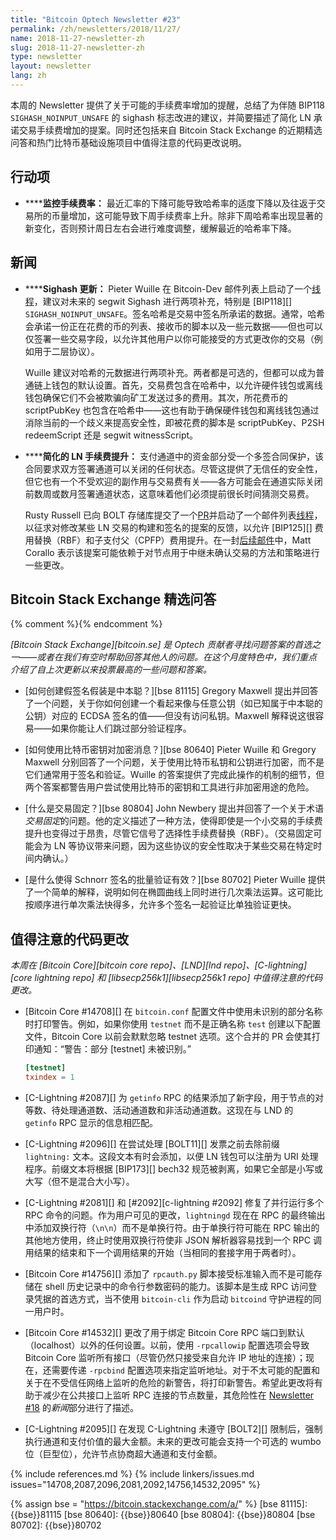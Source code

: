 ```yaml
---
title: "Bitcoin Optech Newsletter #23"
permalink: /zh/newsletters/2018/11/27/
name: 2018-11-27-newsletter-zh
slug: 2018-11-27-newsletter-zh
type: newsletter
layout: newsletter
lang: zh
---
```

本周的 Newsletter 提供了关于可能的手续费率增加的提醒，总结了为伴随 BIP118 `SIGHASH_NOINPUT_UNSAFE` 的 sighash 标志改进的建议，并简要描述了简化 LN 承诺交易手续费增加的提案。同时还包括来自 Bitcoin Stack Exchange 的近期精选问答和热门比特币基础设施项目中值得注意的代码更改说明。

## 行动项

- **<!--monitor-feerates-->****监控手续费率：** 最近汇率的下降可能导致哈希率的适度下降以及往返于交易所的币量增加，这可能导致下周手续费率上升。除非下周哈希率出现显著的新变化，否则预计周日左右会进行难度调整，缓解最近的哈希率下降。

## 新闻

- **<!--sighash-updates-->****Sighash 更新：** Pieter Wuille 在 Bitcoin-Dev 邮件列表上启动了一个[线程][wuille sighash]，建议对未来的 segwit Sighash 进行两项补充，特别是 [BIP118][] `SIGHASH_NOINPUT_UNSAFE`。签名哈希是交易中签名所承诺的数据。通常，哈希会承诺一份正在花费的币的列表、接收币的脚本以及一些元数据——但也可以仅签署一些交易字段，以允许其他用户以你可能接受的方式更改你的交易（例如用于二层协议）。

  Wuille 建议对哈希的元数据进行两项补充。两者都是可选的，但都可以成为普通链上钱包的默认设置。首先，交易费包含在哈希中，以允许硬件钱包或离线钱包确保它们不会被欺骗向矿工发送过多的费用。其次，所花费币的 scriptPubKey 也包含在哈希中——这也有助于确保硬件钱包和离线钱包通过消除当前的一个歧义来提高安全性，即被花费的脚本是 scriptPubKey、P2SH redeemScript 还是 segwit witnessScript。

- **<!--simplified-fee-bumping-for-ln-->****简化的 LN 手续费提升：** 支付通道中的资金部分受一个多签合同保护，该合同要求双方签署通道可以关闭的任何状态。尽管这提供了无信任的安全性，但它也有一个不受欢迎的副作用与交易费有关——各方可能会在通道实际关闭前数周或数月签署通道状态，这意味着他们必须提前很长时间猜测交易费。

  Rusty Russell 已向 BOLT 存储库提交了一个[PR][simple commit PR]并启动了一个邮件列表[线程][simple commit thread]，以征求对修改某些 LN 交易的构建和签名的提案的反馈，以允许 [BIP125][] 费用替换（RBF）和子支付父（CPFP）费用提升。在一封[后续邮件][corallo simple commit]中，Matt Corallo 表示该提案可能依赖于对节点用于中继未确认交易的方法和策略进行一些更改。

## Bitcoin Stack Exchange 精选问答

{% comment %}<!-- https://bitcoin.stackexchange.com/search?tab=votes&q=created%3a1m..%20is%3aanswer -->{% endcomment %}

*[Bitcoin Stack Exchange][bitcoin.se] 是 Optech 贡献者寻找问题答案的首选之一——或者在我们有空时帮助回答其他人的问题。在这个月度特色中，我们重点介绍了自上次更新以来投票最高的一些问题和答案。*

- **<!--how-could-you-create-a-fake-signature-to-pretend-to-be-satoshi-->**[如何创建假签名假装是中本聪？][bse 81115] Gregory Maxwell 提出并回答了一个问题，关于你如何创建一个看起来像与任意公钥（如已知属于中本聪的公钥）对应的 ECDSA 签名的值——但没有访问私钥。Maxwell 解释说这很容易——如果你能让人们跳过部分验证程序。

- **<!--how-to-encrypted-a-message-using-a-bitcoin-keypair-->**[如何使用比特币密钥对加密消息？][bse 80640] Pieter Wuille 和 Gregory Maxwell 分别回答了一个问题，关于使用比特币私钥和公钥进行加密，而不是它们通常用于签名和验证。Wuille 的答案提供了完成此操作的机制的细节，但两个答案都警告用户尝试使用比特币的密钥和工具进行非加密用途的危险。

- **<!--what-is-transaction-pinning-->**[什么是交易固定？][bse 80804] John Newbery 提出并回答了一个关于术语*交易固定*的问题。他的定义描述了一种方法，使得即使是一个小交易的手续费提升也变得过于昂贵，尽管它信号了选择性手续费替换（RBF）。（交易固定可能会为 LN 等协议带来问题，因为这些协议的安全性取决于某些交易在特定时间内确认。）

- **<!--what-makes-batch-verification-of-schnorr-signatures-effective-->**[是什么使得 Schnorr 签名的批量验证有效？][bse 80702] Pieter Wuille 提供了一个简单的解释，说明如何在椭圆曲线上同时进行几次乘法运算。这可能比按顺序进行单次乘法快得多，允许多个签名一起验证比单独验证更快。

## 值得注意的代码更改

*本周在 [Bitcoin Core][bitcoin core repo]、[LND][lnd repo]、[C-lightning][core lightning repo] 和 [libsecp256k1][libsecp256k1 repo] 中值得注意的代码更改。*

- [Bitcoin Core #14708][] 在 `bitcoin.conf` 配置文件中使用未识别的部分名称时打印警告。例如，如果你使用 `testnet` 而不是正确名称 `test` 创建以下配置文件，Bitcoin Core 以前会默默忽略 testnet 选项。这个合并的 PR 会使其打印通知：“警告：部分 [testnet] 未被识别。”

  ```toml
  [testnet]
  txindex = 1
  ```
- [C-Lightning #2087][] 为 `getinfo` RPC 的结果添加了新字段，用于节点的对等数、待处理通道数、活动通道数和非活动通道数。这现在与 LND 的 `getinfo` RPC 显示的信息相匹配。

- [C-Lightning #2096][] 在尝试处理 [BOLT11][] 发票之前去除前缀 `lightning:` 文本。这段文本有时会添加，以便 LN 钱包可以注册为 URI 处理程序。前缀文本将根据 [BIP173][] bech32 规范被剥离，如果它全部是小写或大写（但不是混合大小写）。

- [C-Lightning #2081][] 和 [#2092][c-lightning #2092] 修复了并行运行多个 RPC 命令的问题。作为用户可见的更改，`lightningd` 现在在 RPC 的最终输出中添加双换行符（`\n\n`）而不是单换行符。由于单换行符可能在 RPC 输出的其他地方使用，终止时使用双换行符使非 JSON 解析器容易找到一个 RPC 调用结果的结束和下一个调用结果的开始（当相同的套接字用于两者时）。

- [Bitcoin Core #14756][] 添加了 `rpcauth.py` 脚本接受标准输入而不是可能存储在 shell 历史记录中的命令行参数密码的能力。该脚本是生成 RPC 访问登录凭据的首选方式，当不使用 `bitcoin-cli` 作为启动 `bitcoind` 守护进程的同一用户时。

- [Bitcoin Core #14532][] 更改了用于绑定 Bitcoin Core RPC 端口到默认（localhost）以外的任何设置。以前，使用 `-rpcallowip` 配置选项会导致 Bitcoin Core 监听所有接口（尽管仍然只接受来自允许 IP 地址的连接）；现在，还需要传递 `-rpcbind` 配置选项来指定监听地址。对于不太可能的配置和关于在不受信任网络上监听的危险的新警告，将打印新警告。希望此更改将有助于减少在公共接口上监听 RPC 连接的节点数量，其危险性在 [Newsletter #18][] 的*新闻*部分进行了描述。

- [C-Lightning #2095][] 在发现 C-Lightning 未遵守 [BOLT2][] 限制后，强制执行通道和支付价值的最大金额。未来的更改可能会支持一个可选的 wumbo 位（巨型位），允许节点协商超大通道和支付金额。


{% include references.md %}
{% include linkers/issues.md issues="14708,2087,2096,2081,2092,14756,14532,2095" %}

{% assign bse = "https://bitcoin.stackexchange.com/a/" %}
[bse 81115]: {{bse}}81115
[bse 80640]: {{bse}}80640
[bse 80804]: {{bse}}80804
[bse 80702]: {{bse}}80702

[wuille sighash]: https://gnusha.org/url/https://lists.linuxfoundation.org/pipermail/bitcoin-dev/2018-November/016488.html
[simple commit PR]: https://github.com/lightningnetwork/lightning-rfc/pull/513
[simple commit thread]: https://gnusha.org/url/https://lists.linuxfoundation.org/pipermail/lightning-dev/2018-November/001643.html
[corallo simple commit]: https://gnusha.org/url/https://lists.linuxfoundation.org/pipermail/lightning-dev/2018-November/001666.html
[newsletter #18]: /zh/newsletters/2018/10/23/#over-1-100-listening-nodes-have-open-rpc-ports